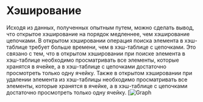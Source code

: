 # Хэширование #
Исходя из данных, полученных опытным путем, можно сделать вывод, что открытое хэширование на порядок медленнее, чем хэширование цепочками. 
В открытом хэшировании операция поиска элемента в хэш-таблице требует больше времени, чем в хэш-таблице с цепочками.
Это связано с тем, что в открытом хэшировании при поиске элемента в хэш-таблице необходимо просматривать все элементы, которые хранятся в ячейке, а в хэш-таблице с цепочками достаточно просмотреть только одну ячейку.
Также в открытом хэшировании при удалении элемента из хэш-таблицы необходимо просматривать все элементы, которые хранятся в ячейке, а в хэш-таблице с цепочками достаточно просмотреть только одну ячейку.
[![Graph](hash.png)